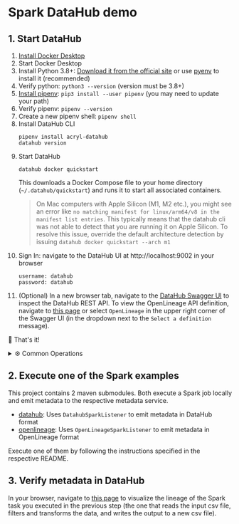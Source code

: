 # Spark DataHub demo

## 1. Start DataHub

1. [Install Docker Desktop](https://www.docker.com/products/docker-desktop/)
2. Start Docker Desktop
3. Install Python 3.8+: [Download it from the official site](https://www.python.org/downloads/)
   or use [pyenv](https://github.com/pyenv/pyenv) to install it (recommended)
4. Verify python: `python3 --version` (version must be 3.8+)
5. [Install pipenv](https://pipenv.pypa.io/en/latest/installation.html): `pip3 install --user pipenv`
   (you may need to update your path)
6. Verify pipenv: `pipenv --version`
7. Create a new pipenv shell: `pipenv shell`
8. Install DataHub CLI
   ```shell
   pipenv install acryl-datahub
   datahub version
   ```
9. Start DataHub
   ```shell
   datahub docker quickstart
   ```
   This downloads a Docker Compose file to your home directory (`~/.datahub/quickstart`)
   and runs it to start all associated containers.
   > On Mac computers with Apple Silicon (M1, M2 etc.), you might see an error like `no matching manifest for
   > linux/arm64/v8 in the manifest list entries`. This typically means that the datahub cli was not able to
   > detect that you are running it on Apple Silicon. To resolve this issue, override the default architecture
   > detection by issuing `datahub docker quickstart --arch m1`
10. Sign In: navigate to the DataHub UI at http://localhost:9002 in your browser
    ```
    username: datahub
    password: datahub
    ```
11. (Optional) In a new browser tab, navigate to the [DataHub Swagger UI](http://localhost:8080/openapi/swagger-ui/index.html)
    to inspect the DataHub REST API. To view the OpenLineage API definition, navigate to
    [this page](http://localhost:8080/openapi/swagger-ui/index.html?urls.primaryName=OpenLineage) or select `OpenLineage`
    in the upper right corner of the Swagger UI (in the dropdown next to the `Select a definition` message).

🚀 That's it!

<details>

<summary>⚙️ Common Operations</summary> 

* Stop DataHub: `datahub docker quickstart --stop`
* Reset DataHub: `datahub docker nuke`
* Upgrade DataHub: `datahub docker quickstart`
* Back up DataHub: `datahub docker quickstart --backup`
* Restore DataHub: `datahub docker quickstart --restore`

</details>

## 2. Execute one of the Spark examples

This project contains 2 maven submodules. Both execute a Spark job locally and emit metadata to the respective metadata service.

* [datahub](datahub/README.md): Uses `DatahubSparkListener` to emit metadata in DataHub format
* [openlineage](openlineage/README.md): Uses `OpenLineageSparkListener` to emit metadata in OpenLineage format

Execute one of them by following the instructions specified in the respective README.

## 3. Verify metadata in DataHub

In your browser, navigate to [this page](http://localhost:9002/tasks/urn:li:dataJob:%28urn:li:dataFlow:%28spark,spark_open_lineage_example,spark_namespace%29,spark_open_lineage_example.execute_insert_into_hadoop_fs_relation_command.target_developers-under-30%29/Lineage?end_time_millis&filter_degree___false___EQUAL___0=1&is_lineage_mode=true&page=1&separate_siblings=false&show_columns=true&start_time_millis&unionType=0)
to visualize the lineage of the Spark task you executed in the previous step (the one that reads the input csv file,
filters and transforms the data, and writes the output to a new csv file).
